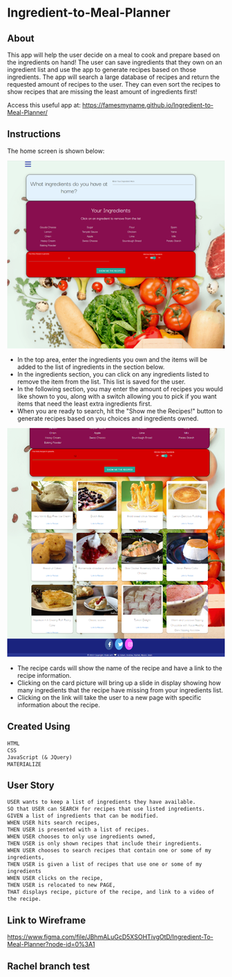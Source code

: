 # Ingredient-to-Meal-Planner

## About
This app will help the user decide on a meal to cook and prepare based on the ingredients on hand! The user can save ingredients that they own on an ingredient list and use the app to generate recipes based on those ingredients. The app will search a large database of recipes and return the requested amount of recipes to the user. They can even sort the recipes to show recipes that are missing the least amount of ingredients first!

Access this useful app at: https://famesmyname.github.io/Ingredient-to-Meal-Planner/

## Instructions

The home screen is shown below:

![Screenshot of home screen](./assets/screenshots/screenshot_index.png)

- In the top area, enter the ingredients you own and the items will be added to the list of ingredients in the section below.
- In the ingredients section, you can click on any ingredients listed to remove the item from the list. This list is saved for the user.
- In the following section, you may enter the amount of recipes you would like shown to you, along with a switch allowing you to pick if you want items that need the least extra ingredients first.
- When you are ready to search, hit the "Show me the Recipes!" button to generate recipes based on you choices and ingredients owned.

![Screenshot of recipes cards after a search](./assets/screenshots/screenshot_recipe_cards.png)

- The recipe cards will show the name of the recipe and have a link to the recipe information.
- Clicking on the card picture will bring up a slide in display showing how many ingredients that the recipe have missing from your ingredients list.
- Clicking on the link will take the user to a new page with specific information about the recipe.


## Created Using
```
HTML
CSS
JavaScript (& JQuery)
MATERIALIZE

```
## User Story
```
USER wants to keep a list of ingredients they have available.
SO that USER can SEARCH for recipes that use listed ingredients.
GIVEN a list of ingredients that can be modified.
WHEN USER hits search recipes,
THEN USER is presented with a list of recipes.
WHEN USER chooses to only use ingredients owned,
THEN USER is only shown recipes that include their ingredients.
WHEN USER chooses to search recipes that contain one or some of my ingredients,
THEN USER is given a list of recipes that use one or some of my ingredients
WHEN USER clicks on the recipe,
THEN USER is relocated to new PAGE,
THAT displays recipe, picture of the recipe, and link to a video of the recipe. 
```
## Link to Wireframe

<https://www.figma.com/file/JBhmALuGcD5XSOHTivgOtD/Ingredient-To-Meal-Planner?node-id=0%3A1>

## Rachel branch test 